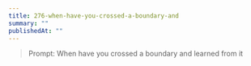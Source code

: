 ```yaml
---
title: 276-when-have-you-crossed-a-boundary-and
summary: ""
publishedAt: ""
---
```


> Prompt: When have you crossed a boundary and learned from it

